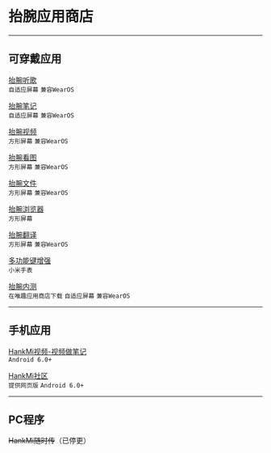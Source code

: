 # 抬腕应用商店

***

## 可穿戴应用
[抬腕听歌](http://www.coolapk.com/apk/280691)  
`自适应屏幕`
`兼容WearOS`  
  
[抬腕笔记](http://www.coolapk.com/apk/283973)  
`自适应屏幕`
`兼容WearOS` 
  
[抬腕视频](http://www.coolapk.com/apk/295660)  
`方形屏幕`
`兼容WearOS`   
  
[抬腕看图](http://www.coolapk.com/apk/280757)  
`方形屏幕`
`兼容WearOS`  
  
[抬腕文件](http://www.coolapk.com/apk/290674)  
`方形屏幕`
`兼容WearOS`   
  
[抬腕浏览器](http://www.coolapk.com/apk/290137)  
`方形屏幕`  
  
[抬腕翻译](http://www.coolapk.com/apk/281763)  
`方形屏幕`
`兼容WearOS`     
  
[多功能键增强](http://www.coolapk.com/apk/287304)  
`小米手表`  

[抬腕内测](https://etralab.top)  
`在唯趣应用商店下载`
`自适应屏幕`
`兼容WearOS` 

***

## 手机应用
[HankMi视频-视频做笔记](http://www.coolapk.com/apk/296716)  
`Android 6.0+`  

[HankMi社区](download/community.md)  
`提供网页版`
`Android 6.0+`  

***

## PC程序
~~HankMi随时传~~（已停更）
